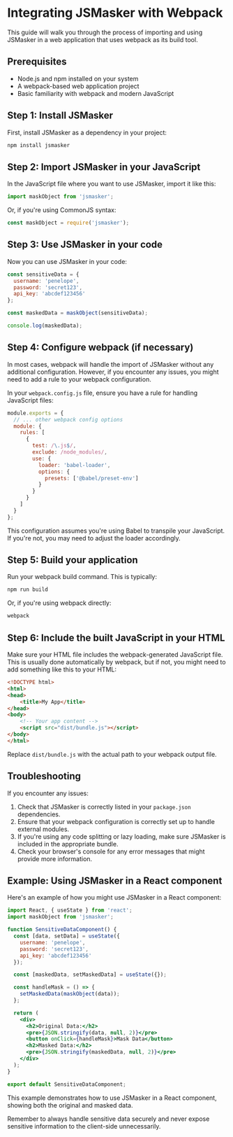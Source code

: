 # Integrating JSMasker with Webpack

This guide will walk you through the process of importing and using JSMasker in a web application that uses webpack as its build tool.

## Prerequisites

- Node.js and npm installed on your system
- A webpack-based web application project
- Basic familiarity with webpack and modern JavaScript

## Step 1: Install JSMasker

First, install JSMasker as a dependency in your project:

```bash
npm install jsmasker
```

## Step 2: Import JSMasker in your JavaScript

In the JavaScript file where you want to use JSMasker, import it like this:

```javascript
import maskObject from 'jsmasker';
```

Or, if you're using CommonJS syntax:

```javascript
const maskObject = require('jsmasker');
```

## Step 3: Use JSMasker in your code

Now you can use JSMasker in your code:

```javascript
const sensitiveData = {
  username: 'penelope',
  password: 'secret123',
  api_key: 'abcdef123456'
};

const maskedData = maskObject(sensitiveData);

console.log(maskedData);
```

## Step 4: Configure webpack (if necessary)

In most cases, webpack will handle the import of JSMasker without any additional configuration. However, if you encounter any issues, you might need to add a rule to your webpack configuration.

In your `webpack.config.js` file, ensure you have a rule for handling JavaScript files:

```javascript
module.exports = {
  // ... other webpack config options
  module: {
    rules: [
      {
        test: /\.js$/,
        exclude: /node_modules/,
        use: {
          loader: 'babel-loader',
          options: {
            presets: ['@babel/preset-env']
          }
        }
      }
    ]
  }
};
```

This configuration assumes you're using Babel to transpile your JavaScript. If you're not, you may need to adjust the loader accordingly.

## Step 5: Build your application

Run your webpack build command. This is typically:

```bash
npm run build
```

Or, if you're using webpack directly:

```bash
webpack
```

## Step 6: Include the built JavaScript in your HTML

Make sure your HTML file includes the webpack-generated JavaScript file. This is usually done automatically by webpack, but if not, you might need to add something like this to your HTML:

```html
<!DOCTYPE html>
<html>
<head>
    <title>My App</title>
</head>
<body>
    <!-- Your app content -->
    <script src="dist/bundle.js"></script>
</body>
</html>
```

Replace `dist/bundle.js` with the actual path to your webpack output file.

## Troubleshooting

If you encounter any issues:

1. Check that JSMasker is correctly listed in your `package.json` dependencies.
2. Ensure that your webpack configuration is correctly set up to handle external modules.
3. If you're using any code splitting or lazy loading, make sure JSMasker is included in the appropriate bundle.
4. Check your browser's console for any error messages that might provide more information.

## Example: Using JSMasker in a React component

Here's an example of how you might use JSMasker in a React component:

```jsx
import React, { useState } from 'react';
import maskObject from 'jsmasker';

function SensitiveDataComponent() {
  const [data, setData] = useState({
    username: 'penelope',
    password: 'secret123',
    api_key: 'abcdef123456'
  });

  const [maskedData, setMaskedData] = useState({});

  const handleMask = () => {
    setMaskedData(maskObject(data));
  };

  return (
    <div>
      <h2>Original Data:</h2>
      <pre>{JSON.stringify(data, null, 2)}</pre>
      <button onClick={handleMask}>Mask Data</button>
      <h2>Masked Data:</h2>
      <pre>{JSON.stringify(maskedData, null, 2)}</pre>
    </div>
  );
}

export default SensitiveDataComponent;
```

This example demonstrates how to use JSMasker in a React component, showing both the original and masked data.

Remember to always handle sensitive data securely and never expose sensitive information to the client-side unnecessarily.